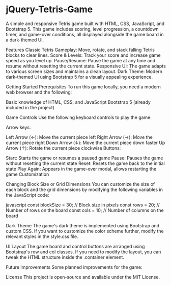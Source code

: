 # jQuery-Tetris-Game
A simple and responsive Tetris game built with HTML, CSS, JavaScript, and Bootstrap 5. This game includes scoring, level progression, a countdown timer, and game-over conditions, all displayed alongside the game board in a dark-themed UI.

Features
Classic Tetris Gameplay: Move, rotate, and stack falling Tetris blocks to clear lines.
Score & Levels: Track your score and increase game speed as you level up.
Pause/Resume: Pause the game at any time and resume without resetting the current state.
Responsive UI: The game adapts to various screen sizes and maintains a clean layout.
Dark Theme: Modern dark-themed UI using Bootstrap 5 for a visually appealing experience.


Getting Started
Prerequisites
To run this game locally, you need a modern web browser and the following:

Basic knowledge of HTML, CSS, and JavaScript
Bootstrap 5 (already included in the project)


Game Controls
Use the following keyboard controls to play the game:

Arrow keys:

Left Arrow (←): Move the current piece left
Right Arrow (→): Move the current piece right
Down Arrow (↓): Move the current piece down faster
Up Arrow (↑): Rotate the current piece clockwise
Buttons:

Start: Starts the game or resumes a paused game
Pause: Pauses the game without resetting the current state
Reset: Resets the game back to the initial state
Play Again: Appears in the game-over modal, allows restarting the game
Customization

Changing Block Size or Grid Dimensions
You can customize the size of each block and the grid dimensions by modifying the following variables in the JavaScript code:

javascript
const blockSize = 30; // Block size in pixels
const rows = 20;      // Number of rows on the board
const cols = 10;      // Number of columns on the board

Dark Theme
The game's dark theme is implemented using Bootstrap and custom CSS. If you want to customize the color scheme further, modify the relevant styles in the style.css file.

UI Layout
The game board and control buttons are arranged using Bootstrap's row and col classes. If you need to modify the layout, you can tweak the HTML structure inside the .container element.

Future Improvements
Some planned improvements for the game:

License
This project is open-source and available under the MIT License.
